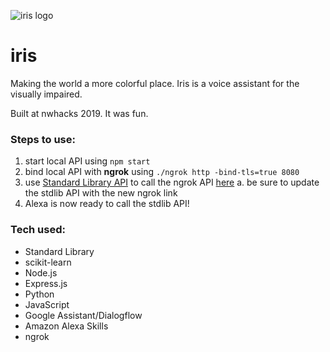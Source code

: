 ![iris logo](https://challengepost-s3-challengepost.netdna-ssl.com/photos/production/software_thumbnail_photos/000/752/485/datas/medium.png)

# iris
Making the world a more colorful place. Iris is a voice assistant for the visually impaired.

Built at nwhacks 2019. It was fun.


### Steps to use:
1. start local API using `npm start`
2. bind local API with **ngrok** using `./ngrok http -bind-tls=true 8080`
3. use [Standard Library API]() to call the ngrok API [here](https://allengour.lib.id/alexa@dev/intents/ColorBot/)
  a. be sure to update the stdlib API with the new ngrok link
4. Alexa is now ready to call the stdlib API!

### Tech used:
* Standard Library
* scikit-learn
* Node.js
* Express.js
* Python
* JavaScript
* Google Assistant/Dialogflow
* Amazon Alexa Skills
* ngrok
